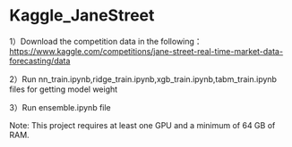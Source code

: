 # Kaggle_JaneStreet

1）Download the competition data in the following：
https://www.kaggle.com/competitions/jane-street-real-time-market-data-forecasting/data

2）Run nn_train.ipynb,ridge_train.ipynb,xgb_train.ipynb,tabm_train.ipynb files for getting model weight

3）Run ensemble.ipynb file

Note: This project requires at least one GPU and a minimum of 64 GB of RAM.
